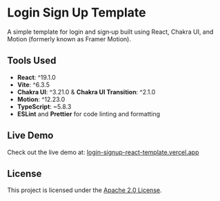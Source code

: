 # Login Sign Up Template

A simple template for login and sign‑up built using React, Chakra UI, and Motion (formerly known as Framer Motion).

## Tools Used

- **React**: ^19.1.0
- **Vite**: ^6.3.5
- **Chakra UI**: ^3.21.0 & **Chakra UI Transition**: ^2.1.0
- **Motion**: ^12.23.0
- **TypeScript**: ~5.8.3  
- **ESLint** and **Prettier** for code linting and formatting

## Live Demo

Check out the live demo at:
[login-signup-react-template.vercel.app](https://login-signup-react-template.vercel.app)

## License

This project is licensed under the [Apache 2.0 License](LICENSE).
